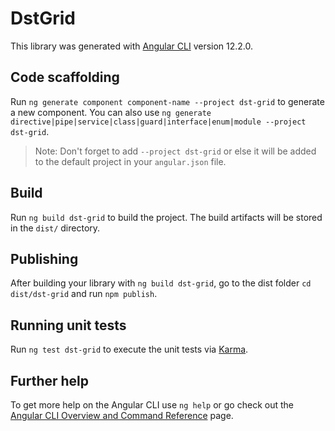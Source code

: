 # DstGrid

This library was generated with [Angular CLI](https://github.com/angular/angular-cli) version 12.2.0.

## Code scaffolding

Run `ng generate component component-name --project dst-grid` to generate a new component. You can also use `ng generate directive|pipe|service|class|guard|interface|enum|module --project dst-grid`.
> Note: Don't forget to add `--project dst-grid` or else it will be added to the default project in your `angular.json` file. 

## Build

Run `ng build dst-grid` to build the project. The build artifacts will be stored in the `dist/` directory.

## Publishing

After building your library with `ng build dst-grid`, go to the dist folder `cd dist/dst-grid` and run `npm publish`.

## Running unit tests

Run `ng test dst-grid` to execute the unit tests via [Karma](https://karma-runner.github.io).

## Further help

To get more help on the Angular CLI use `ng help` or go check out the [Angular CLI Overview and Command Reference](https://angular.io/cli) page.
